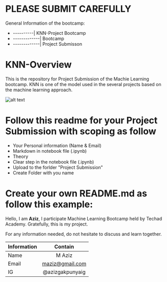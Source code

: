 # PLEASE SUBMIT CAREFULLY
General Information of the bootcamp:
* ----------| KNN-Project Bootcamp
* -------------| Bootcamp
* -------------| Project Submisson
    

# KNN-Overview
This is the repository for Project Submission  of the Machie Learning bootcamp.
KNN is one of the model used in the several projects based on the machine learning approach. 

![alt text](https://miro.medium.com/v2/resize:fit:720/format:webp/1*3SwcOCUyVdGauhHrHvOaLA.png)


# Follow this readme for your Project Submission with scoping as follow
* Your Personal information (Name & Email)
* Markdown in notebook file (.ipynb)
* Theory
* Clear step in the notebook file (.ipynb)
* Upload to the forlder "Project Submission"
* Create Folder with you name


# Create your own README.md as follow this example:

Hello,
I am **Aziz**, I participate Machine Learning Bootcamp held by Techad Academy. Gratefully, this is my project. 

For any information needed, do not hesitate to discuss and learn together. 

| Information  | Contain |
| ------------- |:-------------:|
| Name      | M Aziz    |
| Email      | maziz@gmail.com     |
| IG     | @azizgakpunyaig     |
